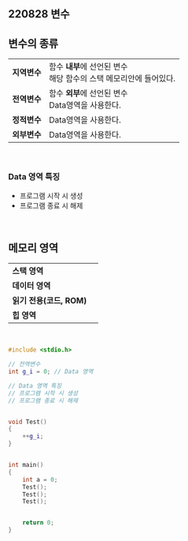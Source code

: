 ## 220828 변수

## 변수의 종류  
|               |                             |
|---------------|-----------------------------|
| **지역변수**  |  함수 **내부**에 선언된 변수<br/>해당 함수의 스택 메모리안에 들어있다.  |
| **전역변수**  |  함수 **외부**에 선언된 변수<br/>Data영역을 사용한다.  |
| **정적변수**  |  Data영역을 사용한다.  |
| **외부변수**  |  Data영역을 사용한다.  |

<br/>

### Data 영역 특징
* 프로그램 시작 시 생성
* 프로그램 종료 시 해제

<br/>

## 메모리 영역  
|               |                             |
|---------------|-----------------------------|
| **스택 영역**             |                |
| **데이터 영역**           |                 |
| **읽기 전용(코드, ROM)**  |                 |
| **힙 영역**               |                 |


<br/>

```cpp
#include <stdio.h>

// 전역변수
int g_i = 0; // Data 영역

// Data 영역 특징
// 프로그램 시작 시 생성
// 프로그램 종료 시 해제


void Test()
{
	++g_i;
}


int main()
{
	int a = 0;
	Test();
	Test();
	Test();


	return 0;
}
```


